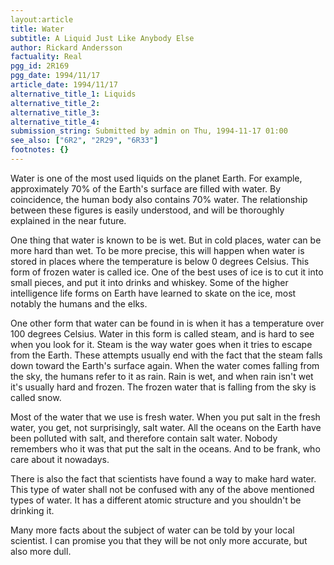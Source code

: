 ```yaml
---
layout:article
title: Water
subtitle: A Liquid Just Like Anybody Else
author: Rickard Andersson
factuality: Real
pgg_id: 2R169
pgg_date: 1994/11/17
article_date: 1994/11/17
alternative_title_1: Liquids
alternative_title_2: 
alternative_title_3: 
alternative_title_4: 
submission_string: Submitted by admin on Thu, 1994-11-17 01:00
see_also: ["6R2", "2R29", "6R33"]
footnotes: {}
---
```

<div>
<p>Water is one of the most used liquids on the planet Earth. For example, approximately 70% of the Earth's surface are filled with water. By coincidence, the human body also contains 70% water. The relationship between these figures is easily understood, and will be thoroughly explained in the near future.</p>
<p>One thing that water is known to be is wet. But in cold places, water can be more hard than wet. To be more precise, this will happen when water is stored in places where the temperature is below 0 degrees Celsius. This form of frozen water is called ice. One of the best uses of ice is to cut it into small pieces, and put it into drinks and whiskey. Some of the higher intelligence life forms on Earth have learned to skate on the ice, most notably the humans and the elks.</p>
<p>One other form that water can be found in is when it has a temperature over 100 degrees Celsius. Water in this form is called steam, and is hard to see when you look for it. Steam is the way water goes when it tries to escape from the Earth. These attempts usually end with the fact that the steam falls down toward the Earth's surface again. When the water comes falling from the sky, the humans refer to it as rain. Rain is wet, and when rain isn't wet it's usually hard and frozen. The frozen water that is falling from the sky is called snow.</p>
<p>Most of the water that we use is fresh water. When you put salt in the fresh water, you get, not surprisingly, salt water. All the oceans on the Earth have been polluted with salt, and therefore contain salt water. Nobody remembers who it was that put the salt in the oceans. And to be frank, who care about it nowadays.</p>
<p>There is also the fact that scientists have found a way to make hard water. This type of water shall not be confused with any of the above mentioned types of water. It has a different atomic structure and you shouldn't be drinking it.</p>
<p>Many more facts about the subject of water can be told by your local scientist. I can promise you that they will be not only more accurate, but also more dull.</p>
</div>
